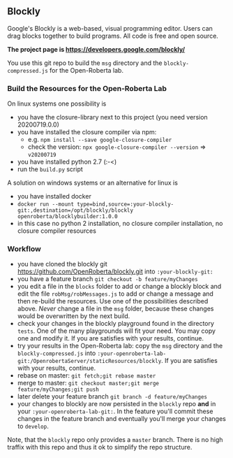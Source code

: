 ## Blockly

Google's Blockly is a web-based, visual programming editor.  Users can drag
blocks together to build programs.  All code is free and open source.

**The project page is https://developers.google.com/blockly/**

You use this git repo to build the `msg` directory and the `blockly-compressed.js` for the Open-Roberta lab.

### Build the Resources for the Open-Roberta Lab

On linux systems one possibility is

- you have the closure-library next to this project (you need version 20200719.0.0)
- you have installed the closure compiler via npm: 
  - e.g. `npm install --save google-closure-compiler`
  - check the version: `npx google-closure-compiler --version` => `v20200719`
- you have installed python 2.7 (:-<) 
- run the `build.py` script

A solution on windows systems or an alternative for linux is

- you have installed docker
- `docker run --mount type=bind,source=:your-blockly-git:,destination=/opt/blockly/blockly openroberta/blocklybuilder:1.0.0`
- in this case no python 2 installation, no closure compiler installation, no closure compiler resources

### Workflow

- you have cloned the blockly git https://github.com/OpenRoberta/blockly.git into `:your-blockly-git:`
- you have a feature branch `git checkout -b feature/myChanges`
- you edit a file in the `blocks` folder to add or change a blockly block and edit the file
  `robMsg/robMessages.js` to add or change a message and then re-build the resources. Use one of the possibilities
  described above. *Never* change a file in the `msg` folder, because these changes would be overwritten by the next build.
- check your changes in the blockly playground found in the directory `tests`. One of the many playgrounds will fit your need.
  You may copy one and modify it. If you are satisfies with your results, continue.
- try your results in the Open-Roberta lab: copy the `msg` directory and the `blockly-compressed.js` into
  `:your-openroberta-lab-git:/OpenrobertaServer/staticResources/blockly`. If you are satisfies with your results, continue.
- rebase on master: `git fetch;git rebase master`
- merge to master: `git checkout master;git merge feature/myChanges;git push`
- later delete your feature branch `git branch -d feature/myChanges`
- your changes to blockly are now persisted in the `blockly` repo **and** in your `:your-openroberta-lab-git:`. In the feature
  you'll commit these changes in the feature branch and eventually you'll merge your changes to `develop`.
  
Note, that the `blockly` repo only provides a `master` branch. There is no high traffix with this repo and thus it ok to
simplify the repo structure.
